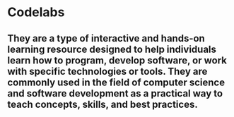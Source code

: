 # Codelabs

## They are a type of interactive and hands-on learning resource designed to help individuals learn how to program, develop software, or work with specific technologies or tools. They are commonly used in the field of computer science and software development as a practical way to teach concepts, skills, and best practices.